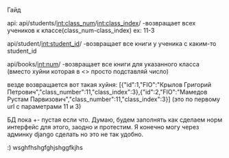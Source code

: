 Гайд

api:
api/students/<int:class_num>/<int:class_index>/ -возвращает всех учеников к классе(class_num-class_index) ex: 11-3

api/student/<int:student_id>/ -возвращает все книги у ученика с каким-то student_id

api/books/<int:num>/ -возвращает все книги для указанного класса (вместо хуйни которая в <> просто подставляй число)

везде возвращается вот такая хуйня: [{"id":1,"FIO":"Крылов Григорий Петрович","class_number":11,"class_index":3},{"id":2,"FIO":"Мамедов Рустам Парвизович","class_number":11,"class_index":3}]
(это по первому url с параметрами 11 и 3)

БД пока +- пустая если что. Думаю, будем заполнять как сделаем норм интерфейс для этого, заодно и протестим. Я конечно могу через админку django сделать но это не так удобно.

:)
wsghfhshgfghjshggfkjhs
